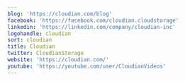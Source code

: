 ```yaml
---
blog: 'https://cloudian.com/blog'
facebook: 'https://facebook.com/cloudian.cloudstorage'
linkedin: 'https://linkedin.com/company/cloudian-inc'
logohandle: cloudian
sort: cloudian
title: Cloudian
twitter: CloudianStorage
website: 'https://cloudian.com/'
youtube: 'https://youtube.com/user/CloudianVideos'
---
```

